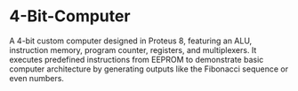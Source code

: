 # 4-Bit-Computer
A 4-bit custom computer designed in Proteus 8, featuring an ALU, instruction memory, program counter, registers, and multiplexers. It executes predefined instructions from EEPROM to demonstrate basic computer architecture by generating outputs like the Fibonacci sequence or even numbers.
